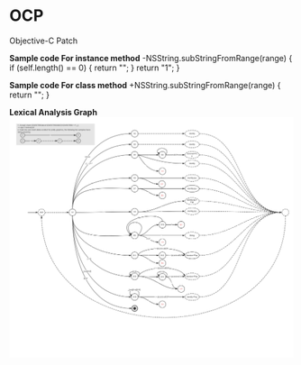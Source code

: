 # OCP
Objective-C Patch

**Sample code For instance method**
	-NSString.subStringFromRange(range)
	{
    	if (self.length() == 0)
    	{
        	return  "";
    	}
    	return "1";
	}

**Sample code For class method**
	+NSString.subStringFromRange(range)
	{
    	return "";
	}

**Lexical Analysis Graph**
 ![image](https://github.com/shuice/OCP/raw/master/lexicalAnalysisGraph.png)
